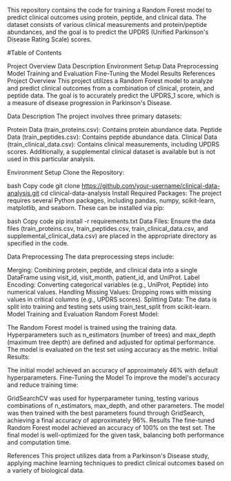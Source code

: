 
This repository contains the code for training a Random Forest model to predict clinical outcomes using protein, peptide, and clinical data. The dataset consists of various clinical measurements and protein/peptide abundances, and the goal is to predict the UPDRS (Unified Parkinson's Disease Rating Scale) scores.

#Table of Contents

Project Overview
Data Description
Environment Setup
Data Preprocessing
Model Training and Evaluation
Fine-Tuning the Model
Results
References
Project Overview
This project utilizes a Random Forest model to analyze and predict clinical outcomes from a combination of clinical, protein, and peptide data. The goal is to accurately predict the UPDRS_1 score, which is a measure of disease progression in Parkinson's Disease.

Data Description
The project involves three primary datasets:

Protein Data (train_proteins.csv): Contains protein abundance data.
Peptide Data (train_peptides.csv): Contains peptide abundance data.
Clinical Data (train_clinical_data.csv): Contains clinical measurements, including UPDRS scores.
Additionally, a supplemental clinical dataset is available but is not used in this particular analysis.

Environment Setup
Clone the Repository:

bash
Copy code
git clone https://github.com/your-username/clinical-data-analysis.git
cd clinical-data-analysis
Install Required Packages:
The project requires several Python packages, including pandas, numpy, scikit-learn, matplotlib, and seaborn. These can be installed via pip:

bash
Copy code
pip install -r requirements.txt
Data Files:
Ensure the data files (train_proteins.csv, train_peptides.csv, train_clinical_data.csv, and supplemental_clinical_data.csv) are placed in the appropriate directory as specified in the code.

Data Preprocessing
The data preprocessing steps include:

Merging: Combining protein, peptide, and clinical data into a single DataFrame using visit_id, visit_month, patient_id, and UniProt.
Label Encoding: Converting categorical variables (e.g., UniProt, Peptide) into numerical values.
Handling Missing Values: Dropping rows with missing values in critical columns (e.g., UPDRS scores).
Splitting Data: The data is split into training and testing sets using train_test_split from scikit-learn.
Model Training and Evaluation
Random Forest Model:

The Random Forest model is trained using the training data.
Hyperparameters such as n_estimators (number of trees) and max_depth (maximum tree depth) are defined and adjusted for optimal performance.
The model is evaluated on the test set using accuracy as the metric.
Initial Results:

The initial model achieved an accuracy of approximately 46% with default hyperparameters.
Fine-Tuning the Model
To improve the model's accuracy and reduce training time:

GridSearchCV was used for hyperparameter tuning, testing various combinations of n_estimators, max_depth, and other parameters.
The model was then trained with the best parameters found through GridSearch, achieving a final accuracy of approximately 96%.
Results
The fine-tuned Random Forest model achieved an accuracy of 100% on the test set.
The final model is well-optimized for the given task, balancing both performance and computation time.

References
This project utilizes data from a Parkinson's Disease study, applying machine learning techniques to predict clinical outcomes based on a variety of biological data.

